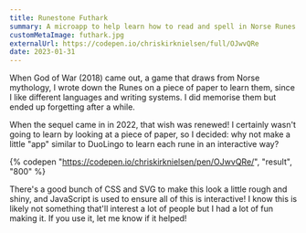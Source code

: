 ```yaml
---
title: Runestone Futhark
summary: A microapp to help learn how to read and spell in Norse Runes
customMetaImage: futhark.jpg
externalUrl: https://codepen.io/chriskirknielsen/full/OJwvQRe
date: 2023-01-31
---
```


When God of War (2018) came out, a game that draws from Norse mythology, I wrote down the Runes on a piece of paper to learn them, since I like different languages and writing systems. I did memorise them but ended up forgetting after a while.

When the sequel came in in 2022, that wish was renewed! I certainly wasn't going to learn by looking at a piece of paper, so I decided: why not make a little "app" similar to DuoLingo to learn each rune in an interactive way?

{% codepen "https://codepen.io/chriskirknielsen/pen/OJwvQRe/", "result", "800" %}

There's a good bunch of CSS and SVG to make this look a little rough and shiny, and JavaScript is used to ensure all of this is interactive! I know this is likely not something that'll interest a lot of people but I had a lot of fun making it. If you use it, let me know if it helped!
